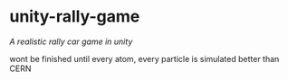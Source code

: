 # unity-rally-game
*A realistic rally car game in unity*

wont be finished until every atom, every particle is simulated better than CERN
